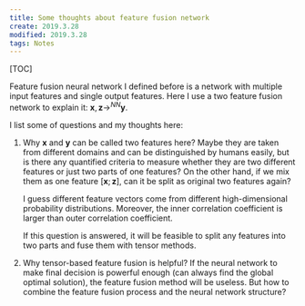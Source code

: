 ```yaml
---
title: Some thoughts about feature fusion network
create: 2019.3.28
modified: 2019.3.28
tags: Notes
---
```

[TOC]

Feature fusion neural network I defined before is a network with multiple input features and single output features.
Here I use a two feature fusion network to explain it: $\mathbf{x}, \mathbf{z} \rightarrow^{NN} \mathbf{y}$.

I list some of questions and my thoughts here:

1. Why $\mathbf{x}$ and $\mathbf{y}$ can be called two features here? Maybe they are taken from different
domains and can be distinguished by humans easily, but is there any quantified criteria to measure
whether they are two different features or just two parts of one features? On the other hand, if we mix them
as one feature $[\mathbf{x};\mathbf{z}]$, can it be split as original two features again?

    I guess different feature vectors come from different high-dimensional probability distributions.
    Moreover, the inner correlation coefficient is larger than outer correlation coefficient.

    If this question is answered, it will be feasible to split any features into two parts and fuse them with tensor
    methods.

2. Why tensor-based feature fusion is helpful? If the neural network to make final decision is powerful enough
(can always find the global optimal solution), the feature fusion method will be useless. But how to combine the
feature fusion process and the neural network structure?

